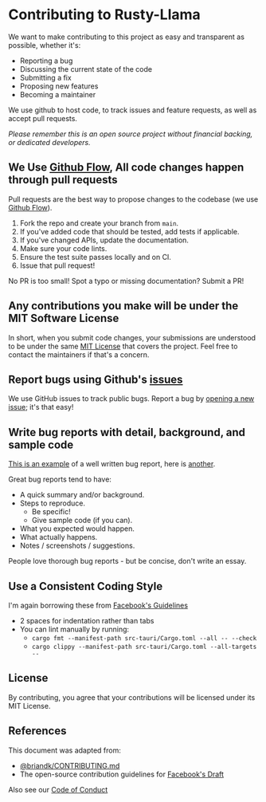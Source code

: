 # Contributing to Rusty-Llama

We want to make contributing to this project as easy and transparent as possible, whether it's:

- Reporting a bug
- Discussing the current state of the code
- Submitting a fix
- Proposing new features
- Becoming a maintainer

We use github to host code, to track issues and feature requests, as well as accept pull requests.

_Please remember this is an open source project without financial backing, or dedicated developers._

## We Use [Github Flow](https://docs.github.com/en/get-started/quickstart/github-flow), All code changes happen through pull requests

Pull requests are the best way to propose changes to the codebase (we use [Github Flow](https://guides.github.com/introduction/flow/index.html)).

1. Fork the repo and create your branch from `main`.
2. If you've added code that should be tested, add tests if applicable.
3. If you've changed APIs, update the documentation.
4. Make sure your code lints.
5. Ensure the test suite passes locally and on CI.
6. Issue that pull request!

No PR is too small! Spot a typo or missing documentation? Submit a PR!

## Any contributions you make will be under the MIT Software License

In short, when you submit code changes, your submissions are understood to be under the same [MIT License](http://choosealicense.com/licenses/mit/) that covers the project. Feel free to contact the maintainers if that's a concern.

## Report bugs using Github's [issues](https://github.com/ai-qol-things/rusty-ollama/issues)

We use GitHub issues to track public bugs. Report a bug by [opening a new issue](https://github.com/ai-qol-things/rusty-ollama/issues/new/choose); it's that easy!

## Write bug reports with detail, background, and sample code

[This is an example](http://stackoverflow.com/q/12488905/180626) of a well written bug report, here is [another](http://www.openradar.me/11905408).

Great bug reports tend to have:

- A quick summary and/or background.
- Steps to reproduce.
  - Be specific!
  - Give sample code (if you can).
- What you expected would happen.
- What actually happens.
- Notes / screenshots / suggestions.

People love thorough bug reports - but be concise, don't write an essay.

## Use a Consistent Coding Style

I'm again borrowing these from [Facebook's Guidelines](https://github.com/facebook/draft-js/blob/a9316a723f9e918afde44dea68b5f9f39b7d9b00/CONTRIBUTING.md)

- 2 spaces for indentation rather than tabs
- You can lint manually by running:
  - `cargo fmt --manifest-path src-tauri/Cargo.toml --all -- --check`
  - `cargo clippy --manifest-path src-tauri/Cargo.toml --all-targets --`

## License

By contributing, you agree that your contributions will be licensed under its MIT License.

## References

This document was adapted from:

- [@briandk/CONTRIBUTING.md](https://gist.github.com/briandk/3d2e8b3ec8daf5a27a62)
- The open-source contribution guidelines for [Facebook's Draft](https://github.com/facebook/draft-js/blob/a9316a723f9e918afde44dea68b5f9f39b7d9b00/CONTRIBUTING.md)

Also see our [Code of Conduct](CODE_OF_CONDUCT.md)
